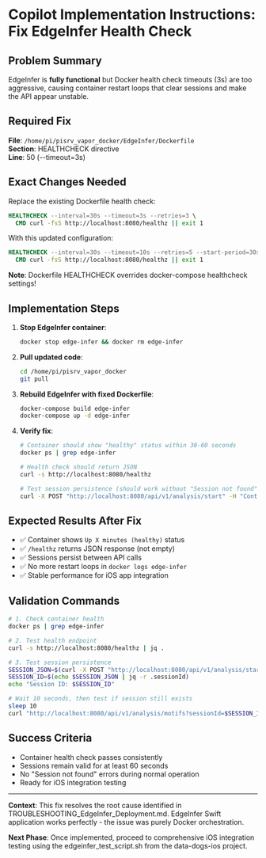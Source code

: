 # Copilot Implementation Instructions: Fix EdgeInfer Health Check

## Problem Summary
EdgeInfer is **fully functional** but Docker health check timeouts (3s) are too aggressive, causing container restart loops that clear sessions and make the API appear unstable.

## Required Fix
**File**: `/home/pi/pisrv_vapor_docker/EdgeInfer/Dockerfile`  
**Section**: HEALTHCHECK directive  
**Line**: 50 (--timeout=3s)

## Exact Changes Needed

Replace the existing Dockerfile health check:
```dockerfile
HEALTHCHECK --interval=30s --timeout=3s --retries=3 \
  CMD curl -fsS http://localhost:8080/healthz || exit 1
```

With this updated configuration:
```dockerfile
HEALTHCHECK --interval=30s --timeout=10s --retries=5 --start-period=30s \
  CMD curl -fsS http://localhost:8080/healthz || exit 1
```

**Note**: Dockerfile HEALTHCHECK overrides docker-compose healthcheck settings!

## Implementation Steps

1. **Stop EdgeInfer container**:
   ```bash
   docker stop edge-infer && docker rm edge-infer
   ```

2. **Pull updated code**:
   ```bash
   cd /home/pi/pisrv_vapor_docker
   git pull
   ```

3. **Rebuild EdgeInfer with fixed Dockerfile**:
   ```bash
   docker-compose build edge-infer
   docker-compose up -d edge-infer
   ```

4. **Verify fix**:
   ```bash
   # Container should show "healthy" status within 30-60 seconds
   docker ps | grep edge-infer
   
   # Health check should return JSON
   curl -s http://localhost:8080/healthz
   
   # Test session persistence (should work without "Session not found" errors)
   curl -X POST "http://localhost:8080/api/v1/analysis/start" -H "Content-Type: application/json" -d '{}'
   ```

## Expected Results After Fix

- ✅ Container shows `Up X minutes (healthy)` status
- ✅ `/healthz` returns JSON response (not empty)
- ✅ Sessions persist between API calls
- ✅ No more restart loops in `docker logs edge-infer`
- ✅ Stable performance for iOS app integration

## Validation Commands

```bash
# 1. Check container health
docker ps | grep edge-infer

# 2. Test health endpoint
curl -s http://localhost:8080/healthz | jq .

# 3. Test session persistence
SESSION_JSON=$(curl -X POST "http://localhost:8080/api/v1/analysis/start" -H "Content-Type: application/json" -d '{}')
SESSION_ID=$(echo $SESSION_JSON | jq -r .sessionId)
echo "Session ID: $SESSION_ID"

# Wait 10 seconds, then test if session still exists
sleep 10
curl "http://localhost:8080/api/v1/analysis/motifs?sessionId=$SESSION_ID"
```

## Success Criteria

- Container health check passes consistently
- Sessions remain valid for at least 60 seconds
- No "Session not found" errors during normal operation
- Ready for iOS integration testing

---

**Context**: This fix resolves the root cause identified in TROUBLESHOOTING_EdgeInfer_Deployment.md. EdgeInfer Swift application works perfectly - the issue was purely Docker orchestration.

**Next Phase**: Once implemented, proceed to comprehensive iOS integration testing using the edgeinfer_test_script.sh from the data-dogs-ios project.